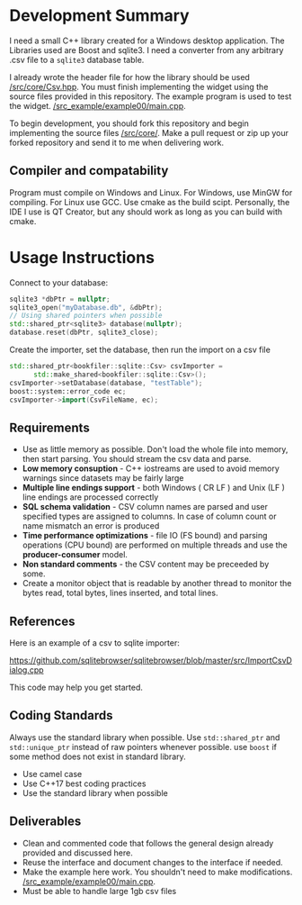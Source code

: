 # Development Summary

I need a small C++ library created for a Windows desktop application. The Libraries used are Boost and sqlite3. I need a converter from any arbitrary .csv file to a `sqlite3` database table.

I already wrote the header file for how the library should be used [/src/core/Csv.hpp](https://github.com/bradosia/BookFiler-Lib-CSV-to-SQLite/blob/master/src/core/Csv.hpp). You must finish implementing the widget using the source files provided in this repository. The example program is used to test the widget. [/src_example/example00/main.cpp](https://github.com/bradosia/BookFiler-Lib-CSV-to-SQLite/blob/master/src_example/example00/main.cpp).

To begin development, you should fork this repository and begin implementing the source files [/src/core/](https://github.com/bradosia/BookFiler-Lib-CSV-to-SQLite/tree/master/src/core). Make a pull request or zip up your forked repository and send it to me when delivering work.

## Compiler and compatability

Program must compile on Windows and Linux. For Windows, use MinGW for compiling. For Linux use GCC. Use cmake as the build scipt. Personally, the IDE I use is QT Creator, but any should work as long as you can build with cmake.

# Usage Instructions

Connect to your database:
```cpp
sqlite3 *dbPtr = nullptr;
sqlite3_open("myDatabase.db", &dbPtr);
// Using shared pointers when possible
std::shared_ptr<sqlite3> database(nullptr);
database.reset(dbPtr, sqlite3_close);
```

Create the importer, set the database, then run the import on a csv file
```cpp
std::shared_ptr<bookfiler::sqlite::Csv> csvImporter =
      std::make_shared<bookfiler::sqlite::Csv>();
csvImporter->setDatabase(database, "testTable");
boost::system::error_code ec;
csvImporter->import(CsvFileName, ec);
```

## Requirements
* Use as little memory as possible. Don't load the whole file into memory, then start parsing. You should stream the csv data and parse.
* **Low memory consuption** - C++ iostreams are used to avoid memory warnings since datasets may be fairly large
* **Multiple line endings support** - both Windows ( CR LF ) and Unix (LF ) line endings are processed correctly
* **SQL schema validation** - CSV column names are parsed and user specified types are assigned to columns. In case of column count or name mismatch an error is produced
* **Time performance optimizations** - file IO (FS bound) and parsing operations (CPU bound) are performed on multiple threads and use the **producer-consumer** model.
* **Non standard comments** - the CSV content may be preceeded by some.
* Create a monitor object that is readable by another thread to monitor the bytes read, total bytes, lines inserted, and total lines.

## References

Here is an example of a csv to sqlite importer:

https://github.com/sqlitebrowser/sqlitebrowser/blob/master/src/ImportCsvDialog.cpp

This code may help you get started.

## Coding Standards
Always use the standard library when possible. Use `std::shared_ptr` and `std::unique_ptr` instead of raw pointers whenever possible. use `boost` if some method does not exist in standard library.

* Use camel case
* Use C++17 best coding practices
* Use the standard library when possible

## Deliverables

* Clean and commented code that follows the general design already provided and discussed here.
* Reuse the interface and document changes to the interface if needed.
* Make the example here work. You shouldn't need to make modifications. [/src_example/example00/main.cpp](https://github.com/bradosia/BookFiler-Lib-CSV-to-SQLite/blob/master/src_example/example00/main.cpp).
* Must be able to handle large 1gb csv files

